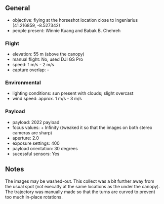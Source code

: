 ## General
* objective: flying at the horseshot location close to Ingeniarius (41.216859, -8.527342)
* people present: Winnie Kuang and Babak B. Chehreh

### Flight 
* elevation: 55 m (above the canopy)
* manual flight: No, used DJI GS Pro
* speed: 1 m/s - 2 m/s
* capture overlap: -

### Environmental 
* lighting conditions: sun present with clouds; slight overcast
* wind speed: approx. 1 m/s - 3 m/s

### Payload 
* payload: 2022 payload
* focus values: + Infinity (tweaked it so that the images on both stereo cameras are sharp)
* aperture: 2.0
* exposure settings: 400
* payload orientation: 30 degrees
* sucessful sensors: Yes

## Notes
The images may be washed-out. This collect was a bit further away from the usual spot (not execatly at the same locations as the under the canopy). The trajectory was manually made so that the turns are curved to prevent too much in-place rotations.